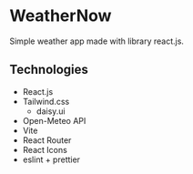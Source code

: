# WeatherNow

Simple weather app made with library react.js.

## Technologies

- React.js
- Tailwind.css
  - daisy.ui
- Open-Meteo API
- Vite
- React Router
- React Icons
- eslint + prettier
